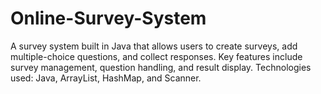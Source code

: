 # Online-Survey-System
A survey system built in Java that allows users to create surveys, add multiple-choice questions, and collect responses. Key features include survey management, question handling, and result display. Technologies used: Java, ArrayList, HashMap, and Scanner.
